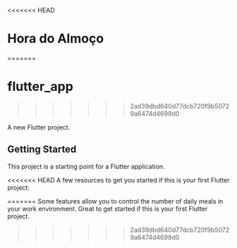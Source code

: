 <<<<<<< HEAD
# Hora do Almoço
=======
# flutter_app
>>>>>>> 2ad39dbd640d77dcb720f9b50729a6474d4699d0

A new Flutter project.

## Getting Started

This project is a starting point for a Flutter application.

<<<<<<< HEAD
A few resources to get you started if this is your first Flutter project:


=======
Some features allow you to control the number of daily meals in your work environment. Great to get started if this is your first Flutter project.
>>>>>>> 2ad39dbd640d77dcb720f9b50729a6474d4699d0
